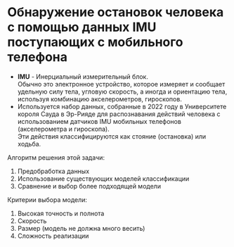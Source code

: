 # Обнаружение остановок человека с помощью данных IMU поступающих с мобильного телефона

* **IMU** - Инерциальный измерительный блок.  
Обычно это электронное устройство, которое измеряет и сообщает удельную силу тела, угловую скорость, а иногда и ориентацию тела, используя комбинацию акселерометров, гироскопов.
* Используется набор данных, собранные в 2022 году в Университете короля Сауда в Эр-Рияде для распознавания действий человека с использованием датчиков IMU мобильных телефонов (акселерометра и гироскопа).  
Эти действия классифицируются как стояние (остановка) или ходьба.

Алгоритм решения этой задачи:
1. Предобработка данных
2. Использование существующих моделей классификации
3. Сравнение и выбор более подходящей модели

Критерии выбора модели:
1. Высокая точность и полнота
2. Скорость
3. Размер (модель не должна много весить)
4. Сложность реализации